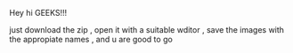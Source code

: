 Hey hi GEEKS!!!

just download the zip , open it with a suitable wditor , save the images with the appropiate names , and u are good to go
